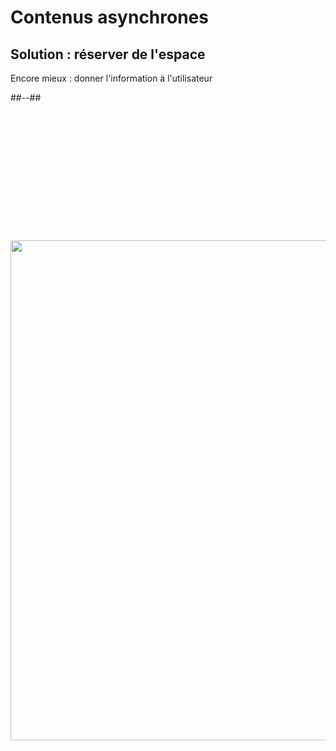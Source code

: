 <!-- .slide: class="two-column with-code" -->

# Contenus asynchrones

## Solution : réserver de l'espace

Encore mieux : donner l'information à l'utilisateur

##--##

<img src="./assets/images/02-stability/space-solution-better.svg" style="width: 800px; height: auto; display: block; margin: auto; margin-top: 220px;"  />
